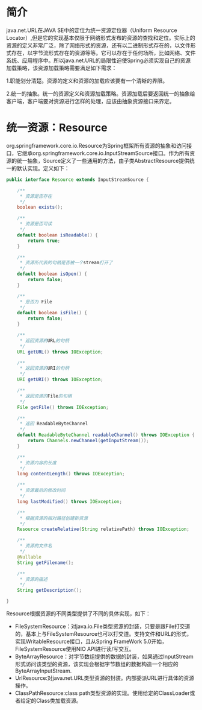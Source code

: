 # 简介
java.net.URL在JAVA SE中的定位为统一资源定位器（Uniform Resource Locator）,但是它的实现基本仅限于网络形式发布的资源的查找和定位。实际上的资源的定义非常广泛，除了网络形式的资源，还有以二进制形式存在的，以文件形式存在，以字节流形式存在的资源等等。它可以存在于任何场所，比如网络、文件系统、应用程序中。所以java.net.URL的局限性迫使Spring必须实现自己的资源加载策略，该资源加载策略需要满足如下需求：

1.职能划分清楚。资源的定义和资源的加载应该要有一个清晰的界限。

2.统一的抽象。统一的资源定义和资源加载策略。资源加载后要返回统一的抽象给客户端，客户端要对资源进行怎样的处理，应该由抽象资源接口来界定。

# 统一资源：Resource
org.springframework.core.io.Resource为Spring框架所有资源的抽象和访问接口，它继承org.springframework.core.io.InputStreamSource接口。作为所有资源的统一抽象，Source定义了一些通用的方法，由子类AbstractResource提供统一的默认实现。定义如下：
```java
public interface Resource extends InputStreamSource {

    /**
     * 资源是否存在
     */
    boolean exists();

    /**
     * 资源是否可读
     */
    default boolean isReadable() {
        return true;
    }

    /**
     * 资源所代表的句柄是否被一个stream打开了
     */
    default boolean isOpen() {
        return false;
    }

    /**
     * 是否为 File
     */
    default boolean isFile() {
        return false;
    }

    /**
     * 返回资源的URL的句柄
     */
    URL getURL() throws IOException;

    /**
     * 返回资源的URI的句柄
     */
    URI getURI() throws IOException;

    /**
     * 返回资源的File的句柄
     */
    File getFile() throws IOException;

    /**
     * 返回 ReadableByteChannel
     */
    default ReadableByteChannel readableChannel() throws IOException {
        return Channels.newChannel(getInputStream());
    }

    /**
     * 资源内容的长度
     */
    long contentLength() throws IOException;

    /**
     * 资源最后的修改时间
     */
    long lastModified() throws IOException;

    /**
     * 根据资源的相对路径创建新资源
     */
    Resource createRelative(String relativePath) throws IOException;

    /**
     * 资源的文件名
     */
    @Nullable
    String getFilename();

    /**
     * 资源的描述
     */
    String getDescription();

}
```
Resource根据资源的不同类型提供了不同的具体实现，如下：
- FileSystemResource：对java.io.File类型资源的封装，只要是跟File打交道的，基本上与FileSystemResource也可以打交道。支持文件和URL的形式，实现WritableResource接口，且从Spring FrameWork 5.0开始，FileSystemResource使用NIO API进行读/写交互。
- ByteArrayResource：对字节数组提供的数据的封装，如果通过InputStream形式访问该类型的资源，该实现会根据字节数组的数据构造一个相应的ByteArrayInputStream.
- UrlResource:对java.net.URL类型资源的封装。内部委派URL进行具体的资源操作。
- ClassPathResource:class path类型资源的实现。使用给定的ClassLoader或者给定的Class类加载资源。
